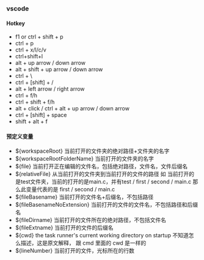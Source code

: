 ### vscode

#### Hotkey
- f1 or ctrl + shift + p
- ctrl + p
- ctrl + x/l/c/v
- ctrl+shift+l
- alt + up arrow / down arrow
- alt + shift + up arrow / down arrow
- ctrl + \
- ctrl + [shift] + /
- alt + left arrow / right arrow
- ctrl + f/h
- ctrl + shift + f/h
- alt + click / ctrl + alt + up arrow / down arrow
- ctrl + [shift] + space
- shift + alt + f

#### 预定义变量
- \${workspaceRoot} 当前打开的文件夹的绝对路径+文件夹的名字
- \${workspaceRootFolderName} 当前打开的文件夹的名字
- \${file} 当前打开正在编辑的文件名，包括绝对路径，文件名，文件后缀名
- \${relativeFile} 从当前打开的文件夹到当前打开的文件的路径 如 当前打开的是test文件夹，当前的打开的是main.c，并有test / first / second / main.c 那么此变量代表的是 first / second / main.c
- \${fileBasename} 当前打开的文件名+后缀名，不包括路径
- \${fileBasenameNoExtension} 当前打开的文件的文件名，不包括路径和后缀名
- \${fileDirname} 当前打开的文件所在的绝对路径，不包括文件名
- \${fileExtname} 当前打开的文件的后缀名
- \${cwd} the task runner's current working directory on startup 不知道怎么描述，这是原文解释， 跟 cmd 里面的 cwd 是一样的
- \${lineNumber} 当前打开的文件，光标所在的行数